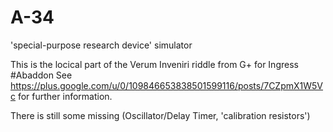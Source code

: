 # A-34
'special-purpose research device' simulator

This is the locical part of the Verum Inveniri riddle from G+ for Ingress #Abaddon
See https://plus.google.com/u/0/109846653838501599116/posts/7CZpmX1W5Vc for further information.

There is still some missing (Oscillator/Delay Timer, 'calibration resistors') 
